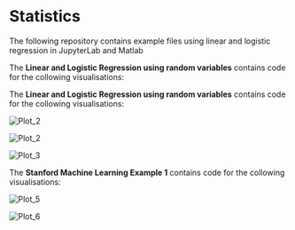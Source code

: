 # Statistics
The following repository contains example files using linear and logistic regression in JupyterLab and Matlab

The **Linear and Logistic Regression using random variables** contains code for the collowing visualisations:

The **Linear and Logistic Regression using random variables** contains code for the collowing visualisations:

![Plot_2](https://github.com/RuthJNelson/Statistics/blob/master/Images/A.png)


![Plot_2](https://github.com/RuthJNelson/Statistics/blob/master/Images/B.png)


![Plot_3](https://github.com/RuthJNelson/Statistics/blob/master/Images/C.png)


The **Stanford Machine Learning Example 1** contains code for the collowing visualisations:

![Plot_5](https://github.com/RuthJNelson/Statistics/blob/master/Images/Plot%206.png)


![Plot_6](https://github.com/RuthJNelson/Statistics/blob/master/Images/Plot%207.png)
